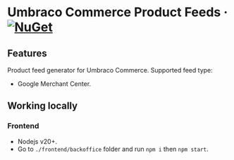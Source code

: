 # Umbraco Commerce Product Feeds &middot; [![NuGet](https://img.shields.io/nuget/v/Umbraco.Commerce.ProductFeeds.svg?style=modern&label=nuget)](https://www.nuget.org/packages/Umbraco.Commerce.ProductFeeds/) 

## Features
Product feed generator for Umbraco Commerce.
Supported feed type:
- Google Merchant Center.

## Working locally
### Frontend
- Nodejs v20+.
- Go to `./frontend/backoffice` folder and run `npm i` then `npm start`.
